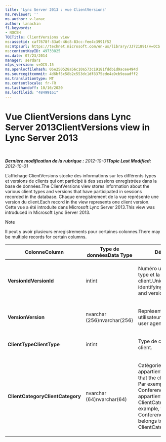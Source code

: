 ```yaml
---
title: 'Lync Server 2013 : vue ClientVersions'
ms.reviewer: ''
ms.author: v-lanac
author: lanachin
f1.keywords:
- NOCSH
TOCTitle: ClientVersions view
ms:assetid: caf7678f-83a0-46c8-83cc-fee4c3991f52
ms:mtpsurl: https://technet.microsoft.com/en-us/library/JJ721891(v=OCS.15)
ms:contentKeyID: 49733825
ms.date: 07/23/2014
manager: serdars
mtps_version: v=OCS.15
ms.openlocfilehash: 06e250528a56c10a573c19181fddb1d9acee494d
ms.sourcegitcommit: 4d6bf5c58b2c553dc1df8375ede4a9cb9eaadff2
ms.translationtype: MT
ms.contentlocale: fr-FR
ms.lasthandoff: 10/16/2020
ms.locfileid: "48499161"
---
```

# <a name="clientversions-view-in-lync-server-2013"></a><span data-ttu-id="3c9ad-102">Vue ClientVersions dans Lync Server 2013</span><span class="sxs-lookup"><span data-stu-id="3c9ad-102">ClientVersions view in Lync Server 2013</span></span>

<div data-xmlns="http://www.w3.org/1999/xhtml">

<div class="topic" data-xmlns="http://www.w3.org/1999/xhtml" data-msxsl="urn:schemas-microsoft-com:xslt" data-cs="https://msdn.microsoft.com/">

<div data-asp="https://msdn2.microsoft.com/asp">



</div>

<div id="mainSection">

<div id="mainBody">

<span> </span>

<span data-ttu-id="3c9ad-103">_**Dernière modification de la rubrique :** 2012-10-01_</span><span class="sxs-lookup"><span data-stu-id="3c9ad-103">_**Topic Last Modified:** 2012-10-01_</span></span>

<span data-ttu-id="3c9ad-104">L’affichage ClientVersions stocke des informations sur les différents types et versions de clients qui ont participé à des sessions enregistrées dans la base de données.</span><span class="sxs-lookup"><span data-stu-id="3c9ad-104">The ClientVersions view stores information about the various client types and versions that have participated in sessions recorded in the database.</span></span> <span data-ttu-id="3c9ad-105">Chaque enregistrement de la vue représente une version du client.</span><span class="sxs-lookup"><span data-stu-id="3c9ad-105">Each record in the view represents one client version.</span></span> <span data-ttu-id="3c9ad-106">Cette vue a été introduite dans Microsoft Lync Server 2013.</span><span class="sxs-lookup"><span data-stu-id="3c9ad-106">This view was introduced in Microsoft Lync Server 2013.</span></span>

<div>


> [!NOTE]  
> <span data-ttu-id="3c9ad-107">Il peut y avoir plusieurs enregistrements pour certaines colonnes.</span><span class="sxs-lookup"><span data-stu-id="3c9ad-107">There may be multiple records for certain columns.</span></span>



</div>


<table>
<colgroup>
<col style="width: 33%" />
<col style="width: 33%" />
<col style="width: 33%" />
</colgroup>
<thead>
<tr class="header">
<th><span data-ttu-id="3c9ad-108">Colonne</span><span class="sxs-lookup"><span data-stu-id="3c9ad-108">Column</span></span></th>
<th><span data-ttu-id="3c9ad-109">Type de données</span><span class="sxs-lookup"><span data-stu-id="3c9ad-109">Data Type</span></span></th>
<th><span data-ttu-id="3c9ad-110">Détails</span><span class="sxs-lookup"><span data-stu-id="3c9ad-110">Details</span></span></th>
</tr>
</thead>
<tbody>
<tr class="odd">
<td><p><span data-ttu-id="3c9ad-111"><strong>VersionId</strong></span><span class="sxs-lookup"><span data-stu-id="3c9ad-111"><strong>VersionId</strong></span></span></p></td>
<td><p><span data-ttu-id="3c9ad-112">int</span><span class="sxs-lookup"><span data-stu-id="3c9ad-112">int</span></span></p></td>
<td><p><span data-ttu-id="3c9ad-113">Numéro unique identifiant le type et la version de ce client.</span><span class="sxs-lookup"><span data-stu-id="3c9ad-113">Unique number identifying this client type and version.</span></span></p></td>
</tr>
<tr class="even">
<td><p><span data-ttu-id="3c9ad-114"><strong>Version</strong></span><span class="sxs-lookup"><span data-stu-id="3c9ad-114"><strong>Version</strong></span></span></p></td>
<td><p><span data-ttu-id="3c9ad-115">nvarchar (256)</span><span class="sxs-lookup"><span data-stu-id="3c9ad-115">nvarchar(256)</span></span></p></td>
<td><p><span data-ttu-id="3c9ad-116">Représente l’agent utilisateur.</span><span class="sxs-lookup"><span data-stu-id="3c9ad-116">Represents the user agent.</span></span></p></td>
</tr>
<tr class="odd">
<td><p><span data-ttu-id="3c9ad-117"><strong>ClientType</strong></span><span class="sxs-lookup"><span data-stu-id="3c9ad-117"><strong>ClientType</strong></span></span></p></td>
<td><p><span data-ttu-id="3c9ad-118">int</span><span class="sxs-lookup"><span data-stu-id="3c9ad-118">int</span></span></p></td>
<td><p><span data-ttu-id="3c9ad-119">Type de client.</span><span class="sxs-lookup"><span data-stu-id="3c9ad-119">Type of client.</span></span></p></td>
</tr>
<tr class="even">
<td><p><span data-ttu-id="3c9ad-120"><strong>ClientCategory</strong></span><span class="sxs-lookup"><span data-stu-id="3c9ad-120"><strong>ClientCategory</strong></span></span></p></td>
<td><p><span data-ttu-id="3c9ad-121">nvarchar (64)</span><span class="sxs-lookup"><span data-stu-id="3c9ad-121">nvarchar(64)</span></span></p></td>
<td><p><span data-ttu-id="3c9ad-122">Catégorie à laquelle appartient le client.</span><span class="sxs-lookup"><span data-stu-id="3c9ad-122">Category that the client belongs to.</span></span> <span data-ttu-id="3c9ad-123">Par exemple, le client Conferencing_Attendant_1.0 appartient au ClientCategory CAA.</span><span class="sxs-lookup"><span data-stu-id="3c9ad-123">For example, the client Conferencing_Attendant_1.0 belongs to the ClientCategory CAA.</span></span></p></td>
</tr>
</tbody>
</table>


</div>

<span> </span>

</div>

</div>

</div>

